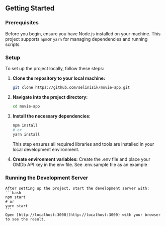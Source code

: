 ## Getting Started

### Prerequisites

Before you begin, ensure you have Node.js installed on your machine. This project supports `npm`or `yarn` for managing dependencies and running scripts.

### Setup

To set up the project locally, follow these steps:

1. **Clone the repository to your local machine:**
    ```bash
    git clone https://github.com/selinisik/movie-app.git
    ```

2. **Navigate into the project directory:**
    ```bash
    cd movie-app
    ```

3. **Install the necessary dependencies:**
    ```bash
    npm install
    # or
    yarn install
    ```
    This step ensures all required libraries and tools are installed in your local development environment.

4. **Create environment variables:**
    Create the .env file and place your OMDb API key in the env file. See .env.sample file as an example 

### Running the Development Server

    After setting up the project, start the development server with:
    ```bash
    npm start
    # or
    yarn start    
    ```
    Open [http://localhost:3000](http://localhost:3000) with your browser to see the result.


